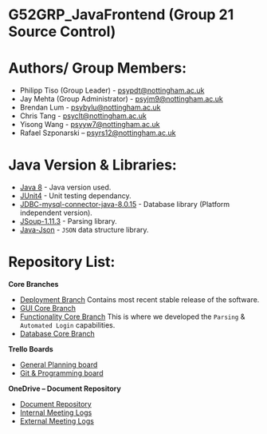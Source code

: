 # G52GRP_JavaFrontend (Group 21 Source Control)

 
# Authors/ Group Members:
* Philipp Tiso (Group Leader) - psypdt@nottingham.ac.uk
* Jay Mehta (Group Administrator) - psyjm9@nottingham.ac.uk  
* Brendan Lum - psybylu@nottingham.ac.uk 
* Chris Tang - psyclt@nottingham.ac.uk 
* Yisong Wang - psyyw7@nottingham.ac.uk 
* Rafael Szponarski – psyrs12@nottingham.ac.uk 



# Java Version & Libraries:
* [Java 8]() - Java version used.
* [JUnit4]() - Unit testing dependancy.
* [JDBC-mysql-connector-java-8.0.15](https://dev.mysql.com/downloads/connector/j/) - Database library (Platform independent version).
* [JSoup-1.11.3](https://jsoup.org/download) - Parsing library.
* [Java-Json]() - `JSON` data structure library.




# Repository List:

**Core Branches**

* [Deployment Branch](https://github.com/psypdt/G52GRP_JavaFrontend/tree/Development) Contains most recent stable release of the software.
* [GUI Core Branch](https://github.com/psypdt/G52GRP_JavaFrontend/tree/GUI)
* [Functionality Core Branch](https://github.com/psypdt/G52GRP_JavaFrontend/tree/Data_Processing) This is where we developed the `Parsing` & `Automated Login` capabilities.
* [Database Core Branch](https://github.com/psypdt/G52GRP_JavaFrontend/tree/Database)


**Trello Boards**

* [General Planning board](https://trello.com/b/fDfc8cmn/java-frontend)
* [Git & Programming board](https://trello.com/b/yjeQwFEc/git-branch-tasks)


**OneDrive – Document Repository**

* [Document Repository](https://uniofnottm-my.sharepoint.com/:f:/r/personal/psypdt_nottingham_ac_uk/Documents/G52GRP_JavaFrontend_Documents?csf=1&e=X8G7Bo)
* [Internal Meeting Logs](https://uniofnottm-my.sharepoint.com/:f:/g/personal/psypdt_nottingham_ac_uk/ElckrAy9qXZHhkNMuSEvCUMBnlVJJgOmj-wkVEIoM3WwRg?e=CLAcXu)
* [External Meeting Logs](https://uniofnottm-my.sharepoint.com/:f:/g/personal/psypdt_nottingham_ac_uk/EnbjWoMXZzJHlWOdOipjHxgBLIJjK0E_tMSKg7jfHuOKvg?e=gTu7GJ)

